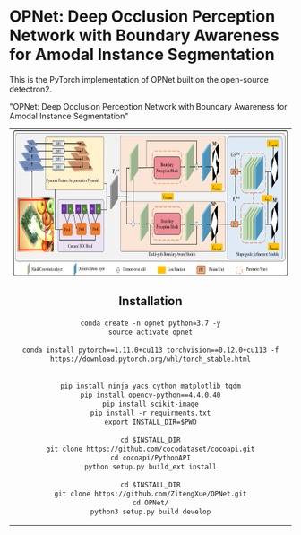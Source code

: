 # OPNet: Deep Occlusion Perception Network with Boundary Awareness for Amodal Instance Segmentation

This is the PyTorch  implementation of OPNet built on the open-source detectron2.

"OPNet: Deep Occlusion Perception Network with Boundary Awareness for Amodal Instance Segmentation"

<table>
    <tr>
        <td><center><img src="OPNet.png" height="260">



## Installation

```
conda create -n opnet python=3.7 -y
source activate opnet
 
conda install pytorch==1.11.0+cu113 torchvision==0.12.0+cu113 -f https://download.pytorch.org/whl/torch_stable.html
 

pip install ninja yacs cython matplotlib tqdm
pip install opencv-python==4.4.0.40
pip install scikit-image
pip install -r requirments.txt
export INSTALL_DIR=$PWD
 
cd $INSTALL_DIR
git clone https://github.com/cocodataset/cocoapi.git
cd cocoapi/PythonAPI
python setup.py build_ext install
 
cd $INSTALL_DIR
git clone https://github.com/ZitengXue/OPNet.git
cd OPNet/
python3 setup.py build develop
```
